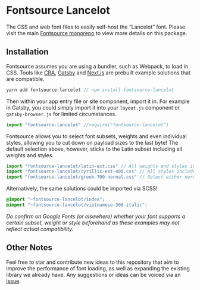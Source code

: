 # Fontsource Lancelot

The CSS and web font files to easily self-host the “Lancelot” font. Please visit the main [Fontsource monorepo](https://github.com/DecliningLotus/fontsource) to view more details on this package.

## Installation

Fontsource assumes you are using a bundler, such as Webpack, to load in CSS. Tools like [CRA](https://create-react-app.dev/), [Gatsby](https://www.gatsbyjs.org/) and [Next.js](https://nextjs.org/) are prebuilt example solutions that are compatible.

```javascript
yarn add fontsource-lancelot // npm install fontsource-lancelot
```

Then within your app entry file or site component, import it in. For example in Gatsby, you could simply import it into your `layout.js` component or `gatsby-browser.js` for limited circumstances.

```javascript
import "fontsource-lancelot" //require("fontsource-lancelot")
```

Fontsource allows you to select font subsets, weights and even individual styles, allowing you to cut down on payload sizes to the last byte! The default selection above, however, sticks to the Latin subset including all weights and styles.

```javascript
import "fontsource-lancelot/latin-ext.css" // All weights and styles included.
import "fontsource-lancelot/cyrillic-ext-400.css" // All styles included.
import "fontsource-lancelot/greek-700-normal.css" // Select either normal or italic.
```

Alternatively, the same solutions could be imported via SCSS!

```scss
@import "~fontsource-lancelot/index";
@import "~fontsource-lancelot/vietnamese-300-italic";
```

_Do confirm on Google Fonts (or elsewhere) whether your font supports a certain subset, weight or style beforehand as these examples may not reflect actual compatibility._

## Other Notes

Feel free to star and contribute new ideas to this repository that aim to improve the performance of font loading, as well as expanding the existing library we already have. Any suggestions or ideas can be voiced via an [issue](https://github.com/DecliningLotus/fontsource/issues).
